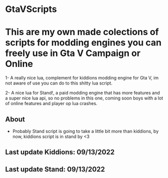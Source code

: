 # GtaVScripts
# This are my own made colections of scripts for modding engines you can freely use in Gta V Campaign or Online
1- A really nice lua, complement for kiddions modding engine for Gta V, im not aware of use you can do to this shitty lua script.


2- A nice lua for Stand!, a paid modding engine that has more features and a super nice lua api, so no problems in this one, coming soon boys with a lot of online features and player op lua crashes.


## About
-  Probably Stand script is going to take a little bit more than kiddions, by now, kiddions script is in stand by <3

## Last update Kiddions: 09/13/2022
## Last update Stand: 09/13/2022
